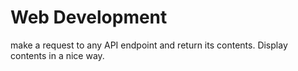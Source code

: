 # Web Development

make a request to any API endpoint and return its contents.
Display contents in a nice way. 

